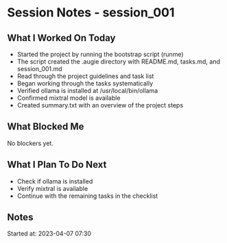 # Session Notes - session_001

## What I Worked On Today

- Started the project by running the bootstrap script (runme)
- The script created the .augie directory with README.md, tasks.md, and session_001.md
- Read through the project guidelines and task list
- Began working through the tasks systematically
- Verified ollama is installed at /usr/local/bin/ollama
- Confirmed mixtral model is available
- Created summary.txt with an overview of the project steps

## What Blocked Me

No blockers yet.

## What I Plan To Do Next

- Check if ollama is installed
- Verify mixtral is available
- Continue with the remaining tasks in the checklist

## Notes

Started at: 2023-04-07 07:30
